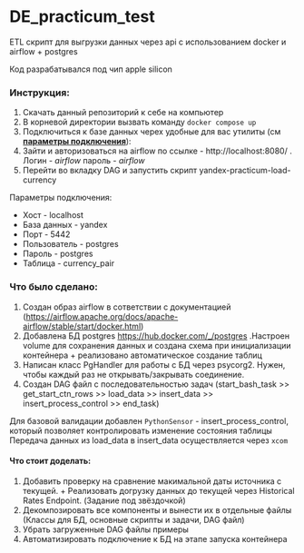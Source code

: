 # DE_practicum_test

ETL скрипт для выгрузки данных через api с использованием docker и airflow + postgres

Код разрабатывался под чип apple silicon

<h3> Инструкция: </h3>

1) Скачать данный репозиторий к себе на компьютер
2) В корневой директории вызвать команду ```docker compose up```
3) Подключиться к базе данных черех удобные для вас утилиты (см <b><a href="#Connection"> параметры
   подключения</a></b>):
4) Зайти и авторизоваться на airflow по ссылке - http://localhost:8080/ . Логин - _airflow_ пароль - _airflow_
5) Перейти во вкладку DAG и запустить скрипт <a>yandex-practicum-load-currency</a>

<p> 
   <a id="Connection"></a> Параметры подключения:
   <ul>
      <li>
         Хост - localhost
      </li>
      <li>
         База данных - yandex
      </li>
      <li>
         Порт - 5442
      </li>
      <li>
         Пользователь - postgres
      </li>
      <li>
         Пароль - postgres
      </li>
      <li>
         Таблица - currency_pair
      </li>
   </ul>

<p>
<h3> Что было сделано: </h3>

1) Создан образ airflow в сответствии с
   документацией (https://airflow.apache.org/docs/apache-airflow/stable/start/docker.html)
2) Добавлена БД postgres https://hub.docker.com/_/postgres .Настроен volume для сохранения данных и создана схема при
   инициализации контейнера + реализовано автоматическое создание таблиц
3) Написан класс PgHandler для работы с БД через psycorg2. Нужен, чтобы каждый раз не открывать/закрывать соединение.
4) Создан DAG файл с последовательностью задач (start_bash_task >> get_start_ctn_rows >> load_data >> insert_data >> insert_process_control >> end_task)

Для базовой валидации добавлен ```PythonSensor``` - insert_process_control, который позволяет контролировать изменение состояния таблицы
Передача данных из load_data в insert_data осуществляется через ```xcom```

<h4> Что стоит доделать: </h4>

1) Добавить проверку на сравнение макимальной даты источника с текущей. + Реализовать догрузку данных до текущей через Historical Rates Endpoint. (Задание под звёздочкой)
2) Декомпозировать все компоненты и вынести их в отдельные файлы (Классы для БД, основные скрипты и задачи, DAG файл)
3) Убрать загруженные DAG файлы примеры
4) Автоматизировать подключение к БД на этапе запуска контейнера 

